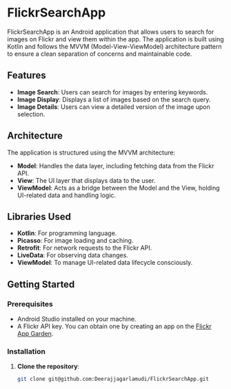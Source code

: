 # FlickrSearchApp

FlickrSearchApp is an Android application that allows users to search for images on Flickr and view them within the app. The application is built using Kotlin and follows the MVVM (Model-View-ViewModel) architecture pattern to ensure a clean separation of concerns and maintainable code.

## Features

- **Image Search**: Users can search for images by entering keywords.
- **Image Display**: Displays a list of images based on the search query.
- **Image Details**: Users can view a detailed version of the image upon selection.

## Architecture

The application is structured using the MVVM architecture:

- **Model**: Handles the data layer, including fetching data from the Flickr API.
- **View**: The UI layer that displays data to the user.
- **ViewModel**: Acts as a bridge between the Model and the View, holding UI-related data and handling logic.

## Libraries Used

- **Kotlin**: For programming language.
- **Picasso**: For image loading and caching.
- **Retrofit**: For network requests to the Flickr API.
- **LiveData**: For observing data changes.
- **ViewModel**: To manage UI-related data lifecycle consciously.

## Getting Started

### Prerequisites

- Android Studio installed on your machine.
- A Flickr API key. You can obtain one by creating an app on the [Flickr App Garden](https://www.flickr.com/services/apps/create/).

### Installation

1. **Clone the repository**:
   ```bash
   git clone git@github.com:Deerajjagarlamudi/FlickrSearchApp.git
